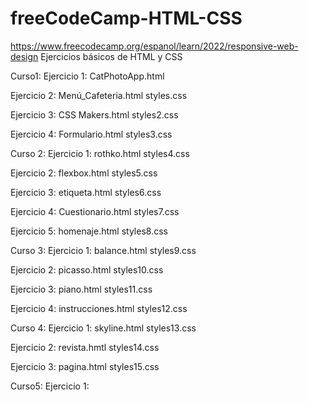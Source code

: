 # freeCodeCamp-HTML-CSS
https://www.freecodecamp.org/espanol/learn/2022/responsive-web-design
Ejercicios básicos de HTML y CSS

Curso1:
Ejercicio 1:
CatPhotoApp.html

Ejercicio 2:
Menú_Cafeteria.html
styles.css

Ejercicio 3:
CSS Makers.html
styles2.css

Ejercicio 4:
Formulario.html
styles3.css

Curso 2:
Ejercicio 1:
rothko.html
styles4.css

Ejercicio 2:
flexbox.html
styles5.css

Ejercicio 3:
etiqueta.html
styles6.css

Ejercicio 4:
Cuestionario.html
styles7.css

Ejercicio 5:
homenaje.html
styles8.css

Curso 3:
Ejercicio 1:
balance.html
styles9.css


Ejercicio 2:
picasso.html
styles10.css

Ejercicio 3:
piano.html
styles11.css

Ejercicio 4:
instrucciones.html
styles12.css

Curso 4:
Ejercicio 1:
skyline.html
styles13.css

Ejercicio 2:
revista.hmtl
styles14.css

Ejercicio 3:
pagina.html
styles15.css


Curso5:
Ejercicio 1:



